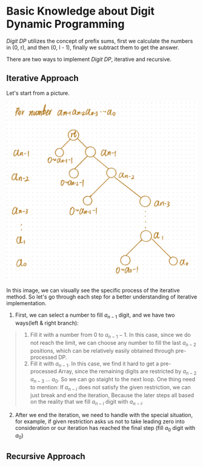 # Basic Knowledge about Digit Dynamic Programming

*Digit DP* utilizes the concept of prefix sums, first we calculate the numbers in (0, r), and then (0, l - 1), finally we subtract them to get the answer.

There are two ways to implement *Digit DP*, iterative and recursive.

## Iterative Approach

Let's start from a picture.

![](Explanation%20of%20iterative%20method.png)

In this image, we can visually see the specific process of the iterative method. So let's go through each step for a better understanding of iterative implementation.

1. First, we can select a number to fill $a_{n-1}$ digit, and we have two ways(left & right branch):
> 1. Fill it with a number from $0$ to $a_{n-1} - 1$. In this case, since we do not reach the limit, we can choose any number to fill the last $a_{n-2}$ positions, which can be relatively easily obtained through pre-processed DP.
> 2. Fill it with $a_{n-1}$. In this case, we find it hard to get a pre-processed Array, since the remaining digits are restricted by $a_{n-2}$ $a_{n-3}$ ... $a_0$. So we can go staight to the next loop. One thing need to mention: If $a_{n-i}$ does not satisfy the given restriction, we can just break and end the iteration, Because the later steps all based on the reality that we fill $a_{n-i}$ digit with $a_{n-i}$.

2. After we end the iteration, we need to handle with the special situation, for example, if given restriction asks us not to take leading zero into consideration or our iteration has reached the final step (fill $a_0$ digit with $a_0$)

## Recursive Approach